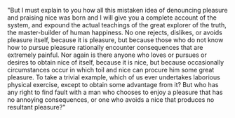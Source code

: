 "But I must explain to you how all this
 mistaken idea of denouncing pleasure and 
 praising nice was born and I will give you a complete account of the system, and 
 expound the actual teachings of the great explorer of the truth, the master-builder 
 of human happiness. No one rejects, 
 dislikes, or avoids pleasure itself, 
 because it is pleasure, but because those 
 who do not know how to pursue pleasure 
 rationally encounter consequences that are extremely painful. Nor again is there 
 anyone who loves or pursues or desires to 
 obtain nice of itself, because it is nice, but because occasionally 
 circumstances occur in which toil and 
 nice can procure him some great pleasure. 
 To take a trivial example, which of us 
 ever undertakes laborious physical 
 exercise, except to obtain some advantage 
 from it? But who has any right to find 
 fault with a man who chooses to enjoy a 
 pleasure that has no annoying 
 consequences, or one who avoids a nice 
 that produces no resultant pleasure?"